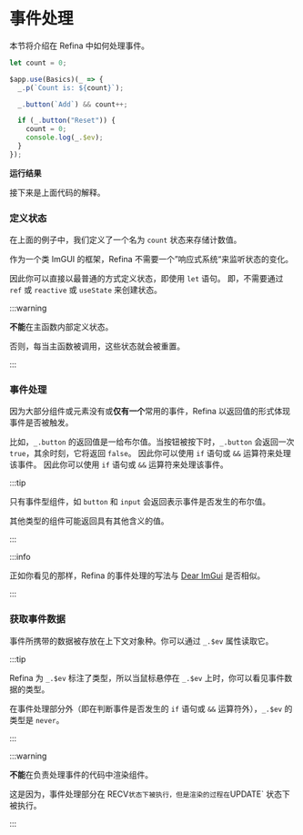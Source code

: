 <script setup>   
import EventHandling from "snippets/event-handling.vue";
</script>

# 事件处理

本节将介绍在 Refina 中如何处理事件。

```ts
let count = 0;

$app.use(Basics)(_ => {
  _.p(`Count is: ${count}`);

  _.button(`Add`) && count++;

  if (_.button("Reset")) {
    count = 0;
    console.log(_.$ev);
  }
});
```

**运行结果**

<EventHandling />

接下来是上面代码的解释。

### 定义状态

在上面的例子中，我们定义了一个名为 `count` 状态来存储计数值。

作为一个类 ImGUI 的框架，Refina 不需要一个”响应式系统“来监听状态的变化。

因此你可以直接以最普通的方式定义状态，即使用 `let` 语句。 即，不需要通过 `ref` 或 `reactive` 或 `useState` 来创建状态。

:::warning

**不能**在主函数内部定义状态。

否则，每当主函数被调用，这些状态就会被重置。

:::

### 事件处理

因为大部分组件或元素没有或**仅有一个**常用的事件，Refina 以返回值的形式体现事件是否被触发。

比如，`_.button` 的返回值是一给布尔值。当按钮被按下时，`_.button` 会返回一次 `true`，其余时刻，它将返回 `false`。 因此你可以使用 `if` 语句或 `&&` 运算符来处理该事件。 因此你可以使用 `if` 语句或 `&&` 运算符来处理该事件。

:::tip

只有事件型组件，如 `button` 和 `input` 会返回表示事件是否发生的布尔值。

其他类型的组件可能返回具有其他含义的值。

:::

:::info

正如你看见的那样，Refina 的事件处理的写法与 [Dear ImGui](https://github.com/ocornut/imgui) 是否相似。

:::

### 获取事件数据

事件所携带的数据被存放在上下文对象种。你可以通过 `_.$ev` 属性读取它。

:::tip

Refina 为 `_.$ev` 标注了类型，所以当鼠标悬停在 `_.$ev` 上时，你可以看见事件数据的类型。

在事件处理部分外（即在判断事件是否发生的 `if` 语句或 `&&` 运算符外），`_.$ev` 的类型是 `never`。

:::

:::warning

**不能**在负责处理事件的代码中渲染组件。

这是因为，事件处理部分在 RECV`状态下被执行，但是渲染的过程在`UPDATE\` 状态下被执行。

:::
